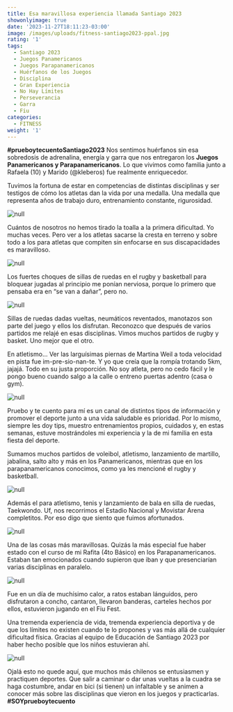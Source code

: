 ```yaml
---
title: Esa maravillosa experiencia llamada Santiago 2023
showonlyimage: true
date: '2023-11-27T18:11:23-03:00'
image: /images/uploads/fitness-santiago2023-ppal.jpg
rating: '1'
tags:
  - Santiago 2023
  - Juegos Panamericanos
  - Juegos Parapanamericanos
  - Huérfanos de los Juegos
  - Disciplina
  - Gran Experiencia
  - No Hay Límites
  - Perseverancia
  - Garra
  - Fiu
categories:
  - FITNESS
weight: '1'
---
```

**\#prueboytecuentoSantiago2023** Nos sentimos huérfanos sin esa sobredosis de adrenalina, energía y garra que nos entregaron los **Juegos Panamericanos y Parapanamericanos**. Lo que vivimos como familia junto a Rafaela (10) y Marido (@kleberos) fue realmente enriquecedor. 

<!--more-->

Tuvimos la fortuna de estar en competencias de distintas disciplinas y ser testigos de cómo los atletas dan la vida por una medalla. Una medalla que representa años de trabajo duro, entrenamiento constante, rigurosidad.

![null](/images/uploads/fitness-santiago2023-ppal.jpg)

Cuántos de nosotros no hemos tirado la toalla a la primera dificultad. Yo muchas veces. Pero ver a los atletas sacarse la cresta en terreno y sobre todo a los para atletas que compiten sin enfocarse en sus discapacidades es maravilloso.

![null](/images/uploads/fitness-santiago2023-volei.jpg)

Los fuertes choques de sillas de ruedas en el rugby y basketball para bloquear jugadas al principio me ponían nerviosa, porque lo primero que pensaba era en “se van a dañar”, pero no. 

![null](/images/uploads/fitness-santiago2023-rugby-y-basket-collage-ok-.jpg)

Sillas de ruedas dadas vueltas, neumáticos reventados, manotazos son parte del juego y ellos los disfrutan. Reconozco que después de varios partidos me relajé en esas disciplinas. Vimos muchos partidos de rugby y basket. Uno mejor que el otro.

En atletismo… Ver las larguísimas piernas de Martina Weil a toda velocidad en pista fue im-pre-sio-nan-te. Y yo que creía que la rompía trotando 5km, jajajá. Todo en su justa proporción. No soy atleta, pero no cedo fácil y le pongo bueno cuando salgo a la calle o entreno puertas adentro (casa o gym).

![null](/images/uploads/fitness-santiago2023-rafa-fiu.jpg)

Pruebo y te cuento para mí es un canal de distintos tipos de información y promover el deporte junto a una vida saludable es prioridad. Por lo mismo, siempre les doy tips, muestro entrenamientos propios, cuidados y, en estas semanas, estuve mostrándoles mi experiencia y la de mi familia en esta fiesta del deporte.

Sumamos muchos partidos de voleibol, atletismo, lanzamiento de martillo, jabalina, salto alto y más en los Panamericanos, mientras que en los parapanamericanos conocimos, como ya les mencioné el rugby y basketball.

![null](/images/uploads/fitness-santiago2023-chi-bra-ok.jpg)

Además el para atletismo, tenis y lanzamiento de bala en silla de ruedas, Taekwondo. Uf, nos recorrimos el Estadio Nacional y Movistar Arena completitos. Por eso digo que siento que fuimos afortunados.

![null](/images/uploads/fitness-santiago2023-taekwondo.jpg)

Una de las cosas más maravillosas. Quizás la más especial fue haber estado con el curso de mi Rafita (4to Básico) en los Parapanamericanos. Estaban tan emocionados cuando supieron que iban y que presenciarían varias disciplinas en paralelo. 

![null](/images/uploads/fitness-santiago2023-dp.jpg)

Fue en un día de muchísimo calor, a ratos estaban lánguidos, pero disfrutaron a concho, cantaron, llevaron banderas, carteles hechos por ellos, estuvieron jugando en el Fiu Fest. 

Una tremenda experiencia de vida, tremenda experiencia deportiva y de que los límites no existen cuando te lo propones y vas más allá de cualquier dificultad física. Gracias al equipo de Educación de Santiago 2023 por haber hecho posible que los niños estuvieran ahí.

![null](/images/uploads/fitness-santiago2023-nacional.jpg)

Ojalá esto no quede aquí, que muchos más chilenos se entusiasmen y practiquen deportes. Que salir a caminar o dar unas vueltas a la cuadra se haga costumbre, andar en bici (si tienen) un infaltable y se animen a conocer más sobre las disciplinas que vieron en los juegos y practicarlas. **\#SOYprueboytecuento**
